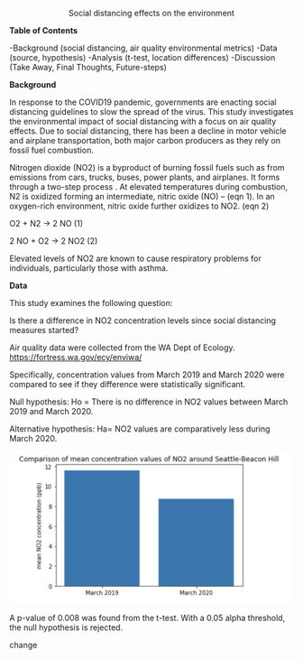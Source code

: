 <p align="center">
Social distancing effects on the environment




**Table of Contents**

-Background (social distancing, air quality environmental metrics) 
-Data (source, hypothesis) 
-Analysis (t-test, location differences) 
-Discussion (Take Away, Final Thoughts, Future-steps)




**Background**

In response to the COVID19 pandemic, governments are enacting social distancing guidelines to slow the spread of the virus.  This study investigates the environmental impact of social distancing with a focus on air quality effects.  Due to social distancing, there has been a decline in motor vehicle and airplane transportation, both major carbon producers as they rely on fossil fuel combustion.  

Nitrogen dioxide (NO2) is a byproduct of burning fossil fuels such as from emissions from cars, trucks, buses, power plants, and airplanes.  It forms through a two-step process .  At elevated temperatures during combustion, N2 is oxidized forming an intermediate, nitric oxide (NO) – (eqn 1). In an oxygen-rich environment, nitric oxide further oxidizes to NO2. (eqn 2)

O2 + N2 → 2 NO 		(1)

2 NO + O2 → 2 NO2	 	(2)


Elevated levels of NO2 are known to cause respiratory problems for individuals, particularly those with asthma.

**Data**

This study examines the following question:

Is there a difference in NO2 concentration levels since social distancing measures started?

Air quality data were collected from the WA Dept of Ecology.
https://fortress.wa.gov/ecy/enviwa/


Specifically, concentration values from March 2019 and March 2020 were compared to see if they difference were statistically significant. 

Null hypothesis:
Ho = There is no difference in NO2 values between March 2019 and March 2020.

Alternative hypothesis:
Ha= NO2 values are comparatively less during March 2020.


![t-test](https://github.com/b-weintraub/social-distancing/blob/master/images/t-test.png)

A p-value of 0.008 was found from the t-test.  With a 0.05 alpha threshold, the null hypothesis is rejected.

change
